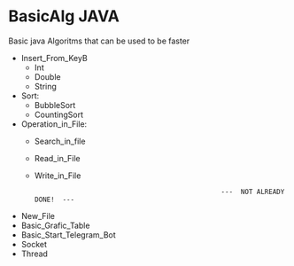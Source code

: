 # BasicAlg JAVA
Basic java Algoritms that can be used to be faster

  - Insert_From_KeyB
    - Int
    - Double
    - String
  - Sort:
    - BubbleSort
    - CountingSort
  - Operation_in_File:
    - Search_in_file
    - Read_in_File
    - Write_in_File

                                                         ---  NOT ALREADY DONE!  ---

- New_File
- Basic_Grafic_Table
- Basic_Start_Telegram_Bot
- Socket
- Thread

